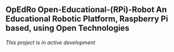 OpEdRo Open-Educational-(RPi)-Robot
An Educational Robotic Platform, Raspberry Pi based, using Open Technologies
---
*This project is in active development*
